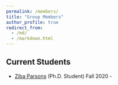 ```yaml
---
permalink: /members/
title: "Group Members"
author_profile: true
redirect_from: 
  - /md/
  - /markdown.html
---
```


## Current Students

* [Ziba Parsons](https://sites.google.com/view/ziba-parsons/)  (Ph.D. Student) Fall 2020 - 



